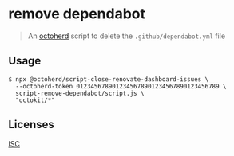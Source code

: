 # remove dependabot

> An [octoherd](https://github.com/octoherd) script to delete the `.github/dependabot.yml` file

## Usage

```
$ npx @octoherd/script-close-renovate-dashboard-issues \
  --octoherd-token 0123456789012345678901234567890123456789 \
  script-remove-dependabot/script.js \
  "octokit/*"
```

## Licenses

[ISC](LICENSE.md)
